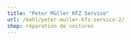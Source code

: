 ```yaml
---
title: "Peter Müller KFZ Service"
url: /kehl/peter-muller-kfz-service-2/
shop: réparation de voitures
---
```

